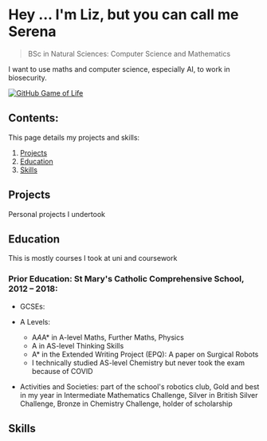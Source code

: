 # Hey ... I'm Liz, but you can call me Serena

> BSc in Natural Sciences: Computer Science and Mathematics

I want to use maths and computer science, especially AI, to work in biosecurity.

[![GitHub Game of Life](https://github4life.herokuapp.com/ethomson.gif?z=6)](https://github4life.herokuapp.com/ethomson)

## Contents:
This page details my projects and skills:
1. [Projects](#my-projects-)
2. [Education](#my-education-)
3. [Skills](#my-skills-)

## Projects
Personal projects I undertook

## Education
This is mostly courses I took at uni and coursework

### Prior Education: St Mary's Catholic Comprehensive School, 2012 – 2018:
* GCSEs: 
* A Levels:
    * A*A*A* in A-level Maths, Further Maths, Physics
    * A in AS-level Thinking Skills
    * A* in the Extended Writing Project (EPQ): A paper on Surgical Robots
    * I technically studied AS-level Chemistry but never took the exam because of COVID
     
* Activities and Societies: part of the school's robotics club, Gold and best in my year in Intermediate Mathematics Challenge, Silver in British Silver Challenge, Bronze in Chemistry Challenge, holder of scholarship

## Skills

